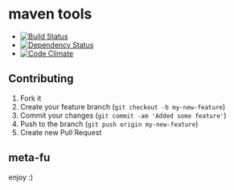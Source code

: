 maven tools 
===========

* [![Build Status](https://secure.travis-ci.org/torquebox/maven-tools.png)](http://travis-ci.org/torquebox/maven-tools)
* [![Dependency Status](https://gemnasium.com/mkristian/maven-tools.png)](https://gemnasium.com/mkristian/maven-tools)
* [![Code Climate](https://codeclimate.com/badge.png)](https://codeclimate.com/github/mkristian/maven-tools)


Contributing
------------

1. Fork it
2. Create your feature branch (`git checkout -b my-new-feature`)
3. Commit your changes (`git commit -am 'Added some feature'`)
4. Push to the branch (`git push origin my-new-feature`)
5. Create new Pull Request

meta-fu
-------

enjoy :) 

